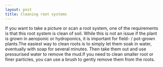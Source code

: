 ```yaml
---
layout: post
title: Cleaning root systems
---
```


If you want to take a picture or scan a root system, one of the requirements is that this root system is clean of soil. While this is not an issue if the plant is grown in aeroponic or hydroponics, it is important for field- / pot-grown plants.The easiest way to clean roots is to simply let them soak in water, eventually with soap for several minutes. Then take them out and use pressurised water to remove the mud.If you need to clean smaller root or finer particles, you can use a brush to gently remove them from the roots.